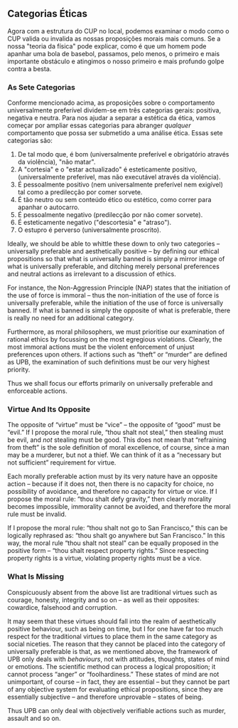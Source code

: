 ## Categorias Éticas

Agora com a estrutura do CUP no local, podemos examinar o modo como o CUP valida ou invalida as nossas proposições morais mais comuns. Se a nossa "teoria da física" pode explicar, como é que um homem pode apanhar uma bola de basebol, passamos, pelo menos, o primeiro e mais importante obstáculo e atingimos o nosso primeiro e mais profundo golpe contra a besta.

### As Sete Categorias

Conforme mencionado acima, as proposições sobre o comportamento universalmente preferível dividem-se em três categorias gerais: positiva, negativa e neutra. Para nos ajudar a separar a estética da ética, vamos começar por ampliar essas categorias para abranger *qualquer* comportamento que possa ser submetido a uma análise ética. Essas sete categorias são:

1. De tal modo que, é bom (universalmente preferível e obrigatório através da violência), "não matar".
2. A "cortesia" e o "estar actualizado" é esteticamente positivo, (universalmente preferível, mas não executável através da violência).
3. É pessoalmente positivo (nem universalmente preferível nem exigível) tal como a predilecção por comer sorvete.
4. É tão neutro ou sem conteúdo ético ou estético, como correr para apanhar o autocarro.
5. É pessoalmente negativo (predilecção por não comer sorvete).
6. É esteticamente negativo ("descortesia" e "atraso").
7. O estupro é perverso (universalmente proscrito).

Ideally, we should be able to whittle these down to only two categories – universally preferable and aesthetically positive – by defining our ethical propositions so that what is universally banned is simply a mirror image of what is universally preferable, and ditching merely personal preferences and neutral actions as irrelevant to a discussion of ethics.

For instance, the Non-Aggression Principle (NAP) states that the initiation of the use of force is immoral – thus the non-initiation of the use of force is universally preferable, while the initiation of the use of force is universally banned. If what is banned is simply the opposite of what is preferable, there is really no need for an additional category.

Furthermore, as moral philosophers, we must prioritise our examination of rational ethics by focussing on the most egregious violations. Clearly, the most immoral actions must be the violent enforcement of unjust preferences upon others. If actions such as “theft” or “murder” are defined as UPB, the examination of such definitions must be our very highest priority.

Thus we shall focus our efforts primarily on universally preferable and enforceable actions.

### Virtue And Its Opposite

The opposite of “virtue” must be “vice” – the opposite of “good” must be “evil.” If I propose the moral rule, “thou shalt not steal,” then stealing must be evil, and *not* stealing must be good. This does not mean that “refraining from theft” is the sole definition of moral excellence, of course, since a man may be a murderer, but not a thief. We can think of it as a “necessary but not sufficient” requirement for virtue.

Each morally preferable action must by its very nature have an opposite action – because if it does not, then there is no capacity for choice, no possibility of avoidance, and therefore no capacity for virtue or vice. If I propose the moral rule: “thou shalt defy gravity,” then clearly morality becomes impossible, immorality cannot be avoided, and therefore the moral rule must be invalid.

If I propose the moral rule: “thou shalt not go to San Francisco,” this can be logically rephrased as: “thou shalt go anywhere but San Francisco.” In this way, the moral rule “thou shalt not steal” can be equally proposed in the positive form – “thou shalt respect property rights.” Since respecting property rights is a virtue, violating property rights must be a vice.

### What Is Missing

Conspicuously absent from the above list are traditional virtues such as courage, honesty, integrity and so on – as well as their opposites: cowardice, falsehood and corruption.

It may seem that these virtues should fall into the realm of aesthetically positive behaviour, such as being on time, but I for one have far too much respect for the traditional virtues to place them in the same category as social niceties. The reason that they cannot be placed into the category of universally preferable is that, as we mentioned above, the framework of UPB only deals with *behaviours*, not with attitudes, thoughts, states of mind or emotions. The scientific method can process a logical proposition; it cannot process “anger” or “foolhardiness.” These states of mind are not unimportant, of course – in fact, they are essential – but they cannot be part of any objective system for evaluating ethical propositions, since they are essentially subjective – and therefore unprovable – states of being.

Thus UPB can only deal with objectively verifiable actions such as murder, assault and so on.